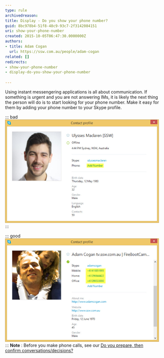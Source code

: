 ```yaml
---
type: rule
archivedreason: 
title: Display - Do you show your phone number?
guid: 8bc978b4-51f8-48c9-93c7-2f3142084151
uri: show-your-phone-number
created: 2015-10-05T06:47:30.0000000Z
authors:
- title: Adam Cogan
  url: https://ssw.com.au/people/adam-cogan
related: []
redirects:
- show-your-phone-number
- display-do-you-show-your-phone-number

---
```


Using instant messengering applications is all about communication. If something is urgent and you are not answering IMs, it is likely the next thing the person will do is to start looking for your phone number. Make it easy for them by adding your phone number to your Skype profile.

<!--endintro-->


::: bad  
![Figure: Bad example - To contact this person via the phone I will have to ask them for their number](Bad-Example-no-number.jpg)  
:::


::: good  
![Figure: Good example - People are showing their phone numbers to allow urgent issues to be resolved](Good-Example-numbers-listed.jpg)  
:::
**Note** : Before you make phone calls, see our [Do you prepare, then confirm conversations/decisions?](/do-you-prepare-then-confirm-conversations-decisions)
